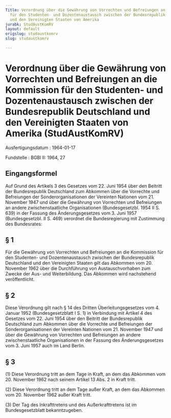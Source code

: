 ```yaml
---
Title: Verordnung über die Gewährung von Vorrechten und Befreiungen an die Kommission
  für den Studenten- und Dozentenaustausch zwischen der Bundesrepublik Deutschland
  und den Vereinigten Staaten von Amerika
jurabk: StudAustKomRV
layout: default
origslug: studaustkomrv
slug: studaustkomrv

---
```


# Verordnung über die Gewährung von Vorrechten und Befreiungen an die Kommission für den Studenten- und Dozentenaustausch zwischen der Bundesrepublik Deutschland und den Vereinigten Staaten von Amerika (StudAustKomRV)

Ausfertigungsdatum
:   1964-01-17

Fundstelle
:   BGBl II: 1964, 27

## Eingangsformel

Auf Grund des Artikels 3 des Gesetzes vom 22. Juni 1954 über den
Beitritt der Bundesrepublik Deutschland zum Abkommen über die
Vorrechte und Befreiungen der Sonderorganisationen der Vereinten
Nationen vom 21. November 1947 und über die Gewährung von Vorrechten
und Befreiungen an andere zwischenstaatliche Organisationen
(Bundesgesetzbl. 1954 II S. 639) in der Fassung des Änderungsgesetzes
vom 3. Juni 1957 (Bundesgesetzbl. II S. 469) verordnet die
Bundesregierung mit Zustimmung des Bundesrates:

## § 1

Für die Gewährung von Vorrechten und Befreiungen an die Kommission für
den Studenten- und Dozentenaustausch zwischen der Bundesrepublik
Deutschland und den Vereinigten Staaten gilt das Abkommen vom 20.
November 1962 über die Durchführung von Austauschvorhaben zum Zwecke
der Aus- und Weiterbildung. Das Abkommen wird nachstehend
veröffentlicht.

## § 2

Diese Verordnung gilt nach § 14 des Dritten Überleitungsgesetzes vom
4\. Januar 1952 (Bundesgesetzblatt I S. 1) in Verbindung mit Artikel 4
des Gesetzes vom 22. Juni 1954 über den Beitritt der Bundesrepublik
Deutschland zum Abkommen über die Vorrechte und Befreiungen der
Sonderorganisationen der Vereinten Nationen vom 21. November 1947 und
über die Gewährung von Vorrechten und Befreiungen an andere
zwischenstaatliche Organisationen in der Fassung des Änderungsgesetzes
vom 3. Juni 1957 auch im Land Berlin.

## § 3

(1) Diese Verordnung tritt an dem Tage in Kraft, an dem das Abkommen
vom 20. November 1962 nach seinem Artikel 13 Abs. 2 in Kraft tritt.

(2) Diese Verordnung tritt an dem Tage außer Kraft, an dem das
Abkommen vom 20. November 1962 außer Kraft tritt.

(3) Der Tag des Inkrafttretens und des Außerkrafttretens ist im
Bundesgesetzblatt bekanntzugeben.

